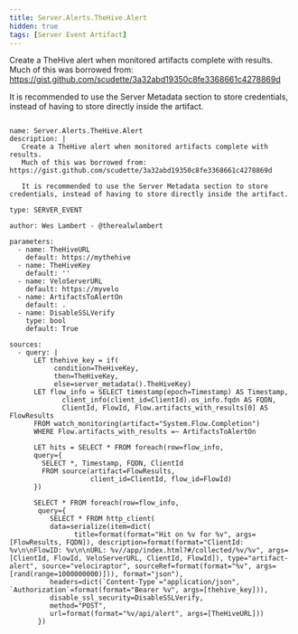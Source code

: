 ```yaml
---
title: Server.Alerts.TheHive.Alert
hidden: true
tags: [Server Event Artifact]
---
```


Create a TheHive alert when monitored artifacts complete with results.
Much of this was borrowed from: https://gist.github.com/scudette/3a32abd19350c8fe3368661c4278869d

It is recommended to use the Server Metadata section to store credentials, instead of having to store directly inside the artifact.


<pre><code class="language-yaml">
name: Server.Alerts.TheHive.Alert
description: |
   Create a TheHive alert when monitored artifacts complete with results.
   Much of this was borrowed from: https://gist.github.com/scudette/3a32abd19350c8fe3368661c4278869d
   
   It is recommended to use the Server Metadata section to store credentials, instead of having to store directly inside the artifact.
   
type: SERVER_EVENT

author: Wes Lambert - @therealwlambert

parameters:
  - name: TheHiveURL
    default: https://mythehive
  - name: TheHiveKey
    default: ''
  - name: VeloServerURL
    default: https://myvelo
  - name: ArtifactsToAlertOn
    default: .
  - name: DisableSSLVerify
    type: bool
    default: True

sources:
  - query: |
      LET thehive_key = if(
           condition=TheHiveKey,
           then=TheHiveKey,
           else=server_metadata().TheHiveKey)
      LET flow_info = SELECT timestamp(epoch=Timestamp) AS Timestamp,
             client_info(client_id=ClientId).os_info.fqdn AS FQDN,
             ClientId, FlowId, Flow.artifacts_with_results[0] AS FlowResults
      FROM watch_monitoring(artifact="System.Flow.Completion")
      WHERE Flow.artifacts_with_results =~ ArtifactsToAlertOn
     
      LET hits = SELECT * FROM foreach(row=flow_info,
      query={
        SELECT *, Timestamp, FQDN, ClientId  
        FROM source(artifact=FlowResults, 
                    client_id=ClientId, flow_id=FlowId)
      })
      
      SELECT * FROM foreach(row=flow_info,
       query={
          SELECT * FROM http_client(
          data=serialize(item=dict(
                title=format(format="Hit on %v for %v", args=[FlowResults, FQDN]), description=format(format="ClientId: %v\n\nFlowID: %v\n\nURL: %v//app/index.html?#/collected/%v/%v", args=[ClientId, FlowId, VeloServerURL, ClientId, FlowId]), type="artifact-alert", source="velociraptor", sourceRef=format(format="%v", args=[rand(range=1000000000)])), format="json"),
          headers=dict(`Content-Type`="application/json", `Authorization`=format(format="Bearer %v", args=[thehive_key])),
          disable_ssl_security=DisableSSLVerify,
          method="POST", 
          url=format(format="%v/api/alert", args=[TheHiveURL]))
       })

</code></pre>

